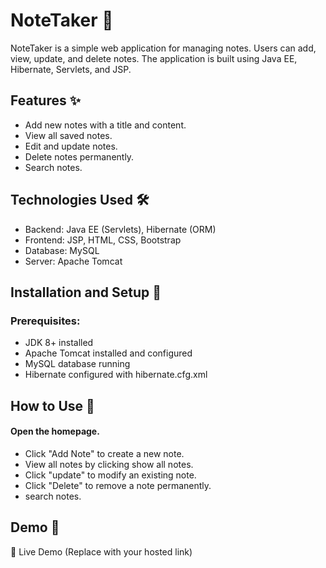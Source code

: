 # NoteTaker 📒

NoteTaker is a simple web application for managing notes. Users can add, view, update, and delete notes. The application is built using Java EE, Hibernate, Servlets, and JSP.

## Features ✨

 *  Add new notes with a title and content.
 * View all saved notes.
 * Edit and update notes.
 * Delete notes permanently.
 * Search notes.

## Technologies Used 🛠️

* Backend: Java EE (Servlets), Hibernate (ORM)
* Frontend: JSP, HTML, CSS, Bootstrap
* Database: MySQL
* Server: Apache Tomcat

## Installation and Setup 🚀
### Prerequisites:

* JDK 8+ installed
* Apache Tomcat installed and configured
* MySQL database running
* Hibernate configured with hibernate.cfg.xml

## How to Use 📌

#### Open the homepage.

* Click "Add Note" to create a new note.
* View all notes by clicking show all notes.
* Click "update" to modify an existing note.
* Click "Delete" to remove a note permanently.
* search notes.

## Demo 🎥
🚀 Live Demo (Replace with your hosted link)

